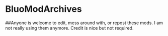 # BluoModArchives

##Anyone is welcome to edit, mess around with, or repost these mods. 
I am not really using them anymore. Credit is nice but not required.